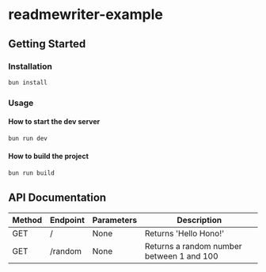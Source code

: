 # readmewriter-example

## Getting Started

### Installation

```bash
bun install
```

### Usage

#### How to start the dev server

```bash
bun run dev
```

#### How to build the project

```bash
bun run build
```

## API Documentation

| Method | Endpoint | Parameters | Description                               |
| ------ | -------- | ---------- | ----------------------------------------- |
| GET    | /        | None       | Returns 'Hello Hono!'                     |
| GET    | /random  | None       | Returns a random number between 1 and 100 |